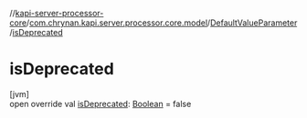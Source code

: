 //[kapi-server-processor-core](../../../index.md)/[com.chrynan.kapi.server.processor.core.model](../index.md)/[DefaultValueParameter](index.md)/[isDeprecated](is-deprecated.md)

# isDeprecated

[jvm]\
open override val [isDeprecated](is-deprecated.md): [Boolean](https://kotlinlang.org/api/latest/jvm/stdlib/kotlin/-boolean/index.html) = false
